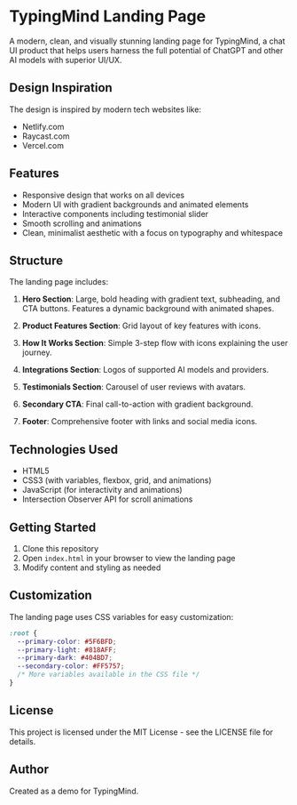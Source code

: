 # TypingMind Landing Page

A modern, clean, and visually stunning landing page for TypingMind, a chat UI product that helps users harness the full potential of ChatGPT and other AI models with superior UI/UX.

## Design Inspiration

The design is inspired by modern tech websites like:
- Netlify.com
- Raycast.com
- Vercel.com

## Features

- Responsive design that works on all devices
- Modern UI with gradient backgrounds and animated elements
- Interactive components including testimonial slider
- Smooth scrolling and animations
- Clean, minimalist aesthetic with a focus on typography and whitespace

## Structure

The landing page includes:

1. **Hero Section**: Large, bold heading with gradient text, subheading, and CTA buttons. Features a dynamic background with animated shapes.

2. **Product Features Section**: Grid layout of key features with icons.

3. **How It Works Section**: Simple 3-step flow with icons explaining the user journey.

4. **Integrations Section**: Logos of supported AI models and providers.

5. **Testimonials Section**: Carousel of user reviews with avatars.

6. **Secondary CTA**: Final call-to-action with gradient background.

7. **Footer**: Comprehensive footer with links and social media icons.

## Technologies Used

- HTML5
- CSS3 (with variables, flexbox, grid, and animations)
- JavaScript (for interactivity and animations)
- Intersection Observer API for scroll animations

## Getting Started

1. Clone this repository
2. Open `index.html` in your browser to view the landing page
3. Modify content and styling as needed

## Customization

The landing page uses CSS variables for easy customization:

```css
:root {
  --primary-color: #5F6BFD;
  --primary-light: #818AFF;
  --primary-dark: #404BD7;
  --secondary-color: #FF5757;
  /* More variables available in the CSS file */
}
```

## License

This project is licensed under the MIT License - see the LICENSE file for details.

## Author

Created as a demo for TypingMind.
